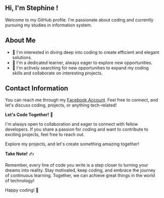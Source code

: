 ## Hi, I'm Stephine !

Welcome to my GitHub profile. I'm passionate about coding and currently pursuing my studies in information system.

## About Me

- 👀 I'm interested in diving deep into coding to create efficient and elegant solutions.
- 🌱 I'm a dedicated learner, always eager to explore new opportunities.
- 💞️ I'm actively searching for new opportunities to expand my coding skills and collaborate on interesting projects.

## Contact Information

You can reach me through my [Facebook Account](https://www.facebook.com/stephine.sungcalang.9?mibextid=ZbWKwL). Feel free to connect, and let's discuss coding, projects, or anything tech-related!

**Let's Code Together!** 🚀

I'm always open to collaboration and eager to connect with fellow developers. If you share a passion for coding and want to contribute to exciting projects, feel free to reach out.

Explore my projects, and let's create something amazing together!

**Take Note!** ✍️

Remember, every line of code you write is a step closer to turning your dreams into reality. Stay motivated, keep coding, and embrace the journey of continuous learning. Together, we can achieve great things in the world of technology!

Happy coding! 🌟


<!---
Stept123/Stept123 is a ✨ special ✨ repository because its `README.md` (this file) appears on your GitHub profile.
You can click the Preview link to take a look at your changes.
--->
